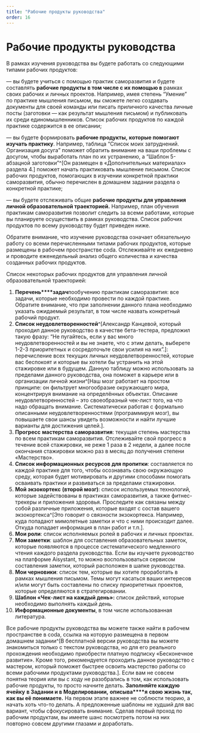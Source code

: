 ```yaml
---
title: "Рабочие продукты руководства"
order: 16
---
```


# Рабочие продукты руководства

В рамках изучения руководства вы будете работать со следующими типами рабочих продуктов:

— вы будете учиться с помощью практик саморазвития и будете составлять **рабочие продукты** **в том числе с их помощью в** рамках своих рабочих и личных проектов. Например, имея степень “Умение” по практике мышления письмом, вы сможете легко создавать документы для своей команды или писать приличного качества личные посты (заготовки — как результат мышления письмом) и публиковать их среди единомышленников. Список рабочих продуктов по каждой практике содержится в ее описании;

— вы будете формировать **рабочие продукты,** **которые помогают** **изучать практику**. Например, таблица “Список моих затруднений. Организация досуга” поможет обратить внимание на ваши проблемы с досугом, чтобы выработать план по их устранению, а “Шаблон 5-абзацной заготовки”^[Он размещен в «Дополнительных материалах» раздела 4.] поможет начать практиковать мышление письмом. Список рабочих продуктов, помогающих в изучении конкретной практики саморазвития, обычно перечислен в домашнем задании раздела о конкретной практике;

— вы будете отслеживать общие **рабочие продукты для управления личной образовательной траекторией.** Например, план обучения практикам саморазвития позволит следить за всеми работами, которые вы планируете осуществить в рамках руководства. Список рабочих продуктов по всему руководству будет приведен ниже.

Обратите внимание, что изучение руководства означает обязательную работу со всеми перечисленными типами рабочих продуктов, которые размещены в рабочем пространстве coda. Отслеживайте их ежедневно и проводите еженедельный анализ общего количества и качества созданных рабочих продуктов.

Список некоторых рабочих продуктов для управления личной образовательной траекторией:

1. **Перечень****задач**пообучению практикам саморазвития: все задачи, которые необходимо провести по каждой практике. Обратите внимание, что при заполнении данного плана необходимо указать ожидаемый результат, в том числе назвать конкретный рабочий продукт.
2. **Список неудовлетворенностей**^[Александр Канцевой, который проходил данное руководство в качестве бета-тестера, предложил такую фразу: “Не пугайтесь, если у вас много неудовлетворенностей и вы не знаете, что с этим делать, выберете 1-2-3 приоритетных и сосредоточьте свои усилия на них”.]: перечисление всех текущих личных неудовлетворенностей, которые вас беспокоят и которые вы хотели бы устранить на этой стажировке или в будущем. Данную таблицу можно использовать за пределами данного руководства, она поможет в карьере или в организации личной жизни^[Наш мозг работает на простом принципе: он фильтрует многообразие окружающего мира, концентрируя внимание на определённых объектах. Описание неудовлетворенностей – это своеобразный чек-лист того, на что надо обращать внимание. Систематически работая с формально описанными неудовлетворенностями (программируя мозг), вы повышаете свои шансы увидеть возможности и найти лучшие варианты для достижения целей.].
3. **Прогресс** **мастерства** **саморазвития**: текущая степень мастерства по всем практикам саморазвития. Отслеживайте свой прогресс в течение всей стажировки, не реже 1 раза в 2 недели, а далее после окончания стажировки можно раз в месяц до получения степени «Мастерство».
4. **Список информационных ресурсов для пропитки**: составляется по каждой практике для того, чтобы осознавать свою окружающую среду, которая будет мотивировать и другими способами помогать осваивать практики и развиваться за пределами стажировки.
5. **Мой экзокортекс** **(второй мозг)**: список используемых технологий, которые задействованы в практиках саморазвития, а также фитнес-трекеры и приложения здоровья. Проследите как связаны между собой различные приложения, которые входят с состав вашего экзокортекса^[Это говорит о связности экзокортекса. Например, куда попадают мимолетные заметки и что с ними происходит далее. Откуда попадает информация в план работ и т.п.].
6. **Мои роли**: список исполняемых ролей в рабочих и личных проектах.
7. **Мои заметки**: шаблон для составления образовательных заметок, которые появляются в процессе систематического медленного чтения каждого раздела руководства. Если вы изучаете руководство на платформе Aisystant, то можно воспользоваться сервисом составления заметки, который расположен в шапке руководства.
8. **Мои черновики**: список тем, которые вы хотите проработать в рамках мышления письмом. Темы могут касаться ваших интересов и/или могут быть составлены по списку приоритетных проектов, которые определяются в стратегировании.
9. **Шаблон «Чек**-**лист на каждый день»:** список действий, которые необходимо выполнять каждый день.
10. **Информационные документы**, в том числе использованная литература.

Все рабочие продукты руководства вы можете также найти в рабочем пространстве в coda, ссылка на которую размещена в первом домашнем задании^[В бесплатной версии руководства вы можете знакомиться только с текстом руководства, но для его реального прохождения необходимо приобрести платную подписку «Бесконечное развитие». Кроме того, рекомендуется проходить данное руководство с мастером, который поможет быстрее освоить мастерство работы со всеми рабочими продуктами руководства.]. Если вам не совсем понятна теория или вы с ходу не разобрались в том, как использовать рабочие продукты, то просто начните делать. **Заполняйте каждую ячейку** **в Задании и в Моделировании,** **описыва****я** **свою жизнь так, как вы её понимаете.** На первом этапе важнее не соблюсти теорию, а начать хоть что-то делать. А предложенные шаблоны не худший для вас вариант, чтобы сфокусировать внимание. Сделав первый проход по рабочим продуктам, вы имеете шанс посмотреть потом на них повторно совсем другими глазами и доработать.